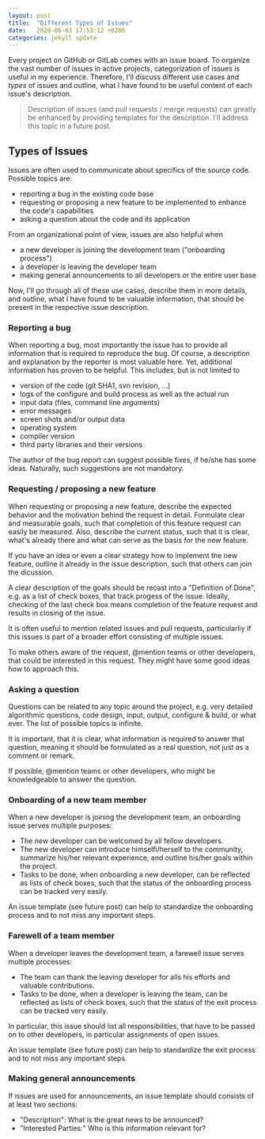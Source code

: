 ```yaml
---
layout: post
title:  "Different Types of Issues"
date:   2020-06-03 17:53:12 +0200
categories: jekyll update
---
```


Every project on GitHub or GitLab comes with an issue board.
To organize the vast number of issues in active projects,
categorization of issues is useful in my experience.
Therefore, I'll discuss different use cases and _types_ of issues
and outline, what I have found to be useful content of each issue's description.

> Description of issues (and pull requests / merge requests)
can greatly be enhanced by providing templates for the description.
I'll address this topic in a future post.

## Types of Issues

Issues are often used to communicate about specifics of the source code.
Possible topics are:

- reporting a bug in the existing code base
- requesting or proposing a new feature to be implemented to enhance the code's capabilities
- asking a question about the code and its application

From an organizational point of view, issues are also helpful when

- a new developer is joining the development team ("onboarding process")
- a developer is leaving the developer team
- making general announcements to all developers or the entire user base

Now, I'll go through all of these use cases, describe them in more details, and outline,
what I have found to be valuable information, that should be present in the respective issue description.

### Reporting a bug

When reporting a bug,
most importantly the issue has to provide all information that is required to reproduce the bug.
Of course, a description and explanation by the reporter is most valuable here.
Yet, additional information has proven to be helpful.
This includes, but is not limited to

- version of the code (git SHA1, svn revision, ...)
- logs of the configure and build process as well as the actual run
- input data (files, command line arguments)
- error messages
- screen shots and/or output data
- operating system
- compiler version
- third party libraries and their versions

The author of the bug report can suggest possible fixes, if he/she has some ideas.
Naturally, such suggestions are not mandatory.

### Requesting / proposing a new feature

When requesting or proposing a new feature,
describe the expected behavior and the motivation behind the request in detail.
Formulate clear and measurable goals,
such that completion of this feature request can easily be measured.
Also, describe the current status,
such that it is clear, what's already there and what can serve as the basis for the new feature.

If you have an idea or even a clear strategy how to implement the new feature,
outline it already in the issue description,
such that others can join the dicussion.

A clear description of the goals should be recast into a "Definition of Done",
e.g. as a list of check boxes, that track progess of the issue.
Ideally, checking of the last check box means completion of the feature request and results in closing of the issue.

It is often useful to mention related issues and pull requests,
particularliy if this issues is part of a broader effort consisting of multiple issues.

To make others aware of the request, @mention teams or other developers,
that could be interested in this request.
They might have some good ideas how to approach this.

### Asking a question

Questions can be related to any topic around the project,
e.g. very detailed algorithmic questions, code design, input, output, configure & build, or what ever.
The list of possible topics is infinite.

It is important, that it is clear, what information is required to answer that question,
meaning it should be formulated as a real question, not just as a comment or remark.

If possible,
@mention teams or other developers, who might be knowledgeable to answer the question.

### Onboarding of a new team member

When a new developer is joining the development team,
an onboarding issue serves multiple purposes:

- The new developer can be welcomed by all fellow developers.
- The new developer can introduce himselfi/herself to the community,
summarize his/her relevant experience,
and outline his/her goals within the project.
- Tasks to be done, when onboarding a new developer, can be reflected as lists of check boxes,
such that the status of the onboarding process can be tracked very easily.

An issue template (see future post) can help to standardize the onboarding process
and to not miss any important steps.

### Farewell of a team member

When a developer leaves the development team,
a farewell issue serves multiple processes:

- The team can thank the leaving developer for alls his efforts and valuable contributions.
- Tasks to be done, when a developer is leaving the team, can be reflected as lists of check boxes,
such that the status of the exit process can be tracked very easily.

In particular,
this issue should list all responsibilities, that have to be passed on to other developers,
in particular assignments of open issues.

An issue template (see future post) can help to standardize the exit process
and to not miss any important steps.

### Making general announcements

If issues are used for announcements,
an issue template should consists of at least two sections:

- "Description": What is the great news to be announced?
- "Interested Parties:" Who is this information relevant for?

